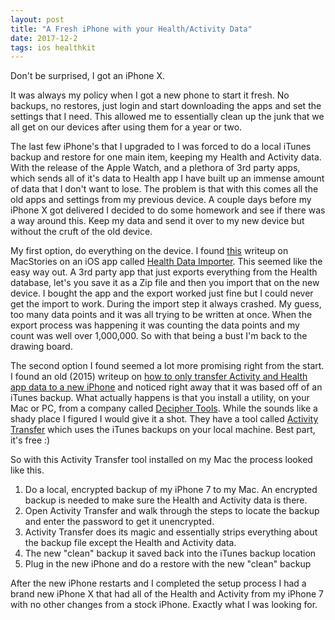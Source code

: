 ```yaml
---
layout: post
title: "A Fresh iPhone with your Health/Activity Data"
date: 2017-12-2
tags: ios healthkit
---
```


Don't be surprised, I got an iPhone X.

It was always my policy when I got a new phone to start it fresh. No backups, no restores, just login and start downloading the apps and set the settings that I need. This allowed me to essentially clean up the junk that we all get on our devices after using them for a year or two.

The last few iPhone's that I upgraded to I was forced to do a local iTunes backup and restore for one main item, keeping my Health and Activity data. With the release of the Apple Watch, and a plethora of 3rd party apps, which sends all of it's data to Health app I have built up an immense amount of data that I don't want to lose. The problem is that with this comes all the old apps and settings from my previous device. A couple days before my iPhone X got delivered I decided to do some homework and see if there was a way around this. Keep my data and send it over to my new device but without the cruft of the old device.

My first option, do everything on the device. I found [this](https://www.macstories.net/ios/health-importer-makes-it-easy-to-move-health-data-between-iphones/) writeup on MacStories on an iOS app called [Health Data Importer](https://itunes.apple.com/us/app/health-data-importer/id1158733998?mt=8). This seemed like the easy way out. A 3rd party app that just exports everything from the Health database, let's you save it as a Zip file and then you import that on the new device. I bought the app and the export worked just fine but I could never get the import to work. During the import step it always crashed. My guess, too many data points and it was all trying to be written at once. When the export process was happening it was counting the data points and my count was well over 1,000,000. So with that being a bust I'm back to the drawing board.

The second option I found seemed a lot more promising right from the start. I found an old (2015) writeup on [how to only transfer Activity and Health app data to a new iPhone](http://www.idownloadblog.com/2015/09/26/how-to-only-transfer-activity-and-health-app-data-to-a-new-iphone/) and noticed right away that it was based off of an iTunes backup. What actually happens is that you install a utility, on your Mac or PC, from a company called [Decipher Tools](https://deciphertools.com). While the sounds like a shady place I figured I would give it a shot. They have a tool called [Activity Transfer](https://deciphertools.com/download-decipher-activity-transfer.html) which uses the iTunes backups on your local machine. Best part, it's free :)

So with this Activity Transfer tool installed on my Mac the process looked like this.

1. Do a local, encrypted backup of my iPhone 7 to my Mac. An encrypted backup is needed to make sure the Health and Activity data is there.
2. Open Activity Transfer and walk through the steps to locate the backup and enter the password to get it unencrypted.
3. Activity Transfer does its magic and essentially strips everything about the backup file except the Health and Activity data.
4. The new "clean" backup it saved back into the iTunes backup location
5. Plug in the new iPhone and do a restore with the new "clean" backup

After the new iPhone restarts and I completed the setup process I had a brand new iPhone X that had all of the Health and Activity from my iPhone 7 with no other changes from a stock iPhone. Exactly what I was looking for.
